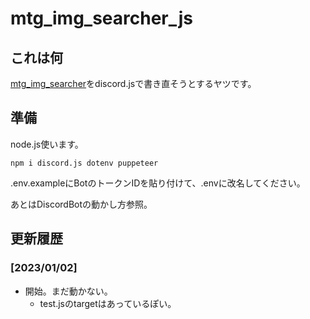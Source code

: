 # mtg_img_searcher_js

## これは何

[mtg_img_searcher](https://github.com/sakots/mtg_img_searcher)をdiscord.jsで書き直そうとするヤツです。

## 準備

node.js使います。

```node
npm i discord.js dotenv puppeteer
```

.env.exampleにBotのトークンIDを貼り付けて、.envに改名してください。

あとはDiscordBotの動かし方参照。

## 更新履歴

### [2023/01/02]

- 開始。まだ動かない。
  - test.jsのtargetはあっているぽい。
